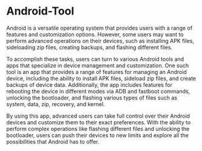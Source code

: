 # Android-Tool

Android is a versatile operating system that provides users with a range of features and customization options. However, some users may want to perform advanced operations on their devices, such as installing APK files, sideloading zip files, creating backups, and flashing different files.

To accomplish these tasks, users can turn to various Android tools and apps that specialize in device management and customization. One such tool is an app that provides a range of features for managing an Android device, including the ability to install APK files, sideload zip files, and create backups of device data. Additionally, the app includes features for rebooting the device in different modes via ADB and fastboot commands, unlocking the bootloader, and flashing various types of files such as system, data, zip, recovery, and kernel.

By using this app, advanced users can take full control over their Android devices and customize them to their exact preferences. With the ability to perform complex operations like flashing different files and unlocking the bootloader, users can push their devices to new limits and explore all the possibilities that Android has to offer.
